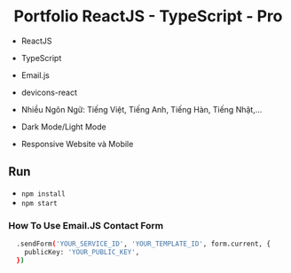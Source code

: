 <h1 align="center">Portfolio ReactJS - TypeScript - Pro</h1>

- ReactJS
- TypeScript
- Email.js
- devicons-react

- Nhiều Ngôn Ngữ: Tiếng Việt, Tiếng Anh, Tiếng Hàn, Tiếng Nhật,...
- Dark Mode/Light Mode
- Responsive Website và Mobile

## Run
- `npm install`
- `npm start`

### How To Use Email.JS Contact Form
```bash
  .sendForm('YOUR_SERVICE_ID', 'YOUR_TEMPLATE_ID', form.current, {
    publicKey: 'YOUR_PUBLIC_KEY',
  })
```

